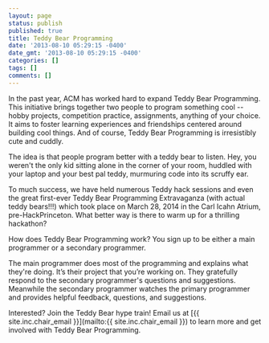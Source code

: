 ```yaml
---
layout: page
status: publish
published: true
title: Teddy Bear Programming
date: '2013-08-10 05:29:15 -0400'
date_gmt: '2013-08-10 05:29:15 -0400'
categories: []
tags: []
comments: []
---
```

In the past year, ACM has worked hard to expand Teddy Bear Programming. This initiative brings together two people to program something cool -- hobby projects, competition practice, assignments, anything of your choice. It aims to foster learning experiences and friendships centered around building cool things. And of course, Teddy Bear Programming is irresistibly cute and cuddly.

The idea is that people program better with a teddy bear to listen. Hey, you weren't the only kid sitting alone in the corner of your room, huddled with your laptop and your best pal teddy, murmuring code into its scruffy ear.

To much success, we have held numerous Teddy hack sessions and even the great first-ever Teddy Bear Programming Extravaganza (with actual teddy bears!!!) which took place on March 28, 2014 in the Carl Icahn Atrium, pre-HackPrinceton. What better way is there to warm up for a thrilling hackathon?

How does Teddy Bear Programming work? You sign up to be either a main programmer or a secondary programmer.

The main programmer does most of the programming and explains what they're doing. It’s their project that you’re working on. They gratefully respond to the secondary programmer's questions and suggestions. Meanwhile the secondary programmer watches the primary programmer and provides helpful feedback, questions, and suggestions.

Interested? Join the Teddy Bear hype train! Email us at [{{ site.inc.chair_email }}](mailto:{{ site.inc.chair_email }}) to learn more and get involved with Teddy Bear Programming.
